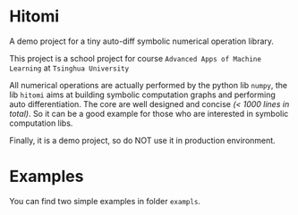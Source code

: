 # Hitomi 
A demo project for a tiny auto-diff symbolic numerical operation library. 

This project is a school project for course ``Advanced Apps of Machine Learning`` at ``Tsinghua University``

All numerical operations are actually performed by the python lib ``numpy``, the lib ``hitomi`` aims at building symbolic computation
graphs and performing auto differentiation. The core are well designed and concise *(< 1000 lines in total)*. So it can be a good example
for those who are interested in symbolic computation libs.

Finally, it is a demo project, so do NOT use it in production environment.

# Examples
You can find two simple examples in folder ``exampls``.

